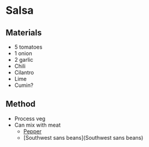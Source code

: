 # Salsa
## Materials
* 5 tomatoes
* 1 onion
* 2 garlic
* Chili
* Cilantro
* Lime
* Cumin?

## Method
* Process veg
* Can mix with meat
    * [Pepper](Pepper)
    * [Southwest sans beans](Southwest sans beans)
